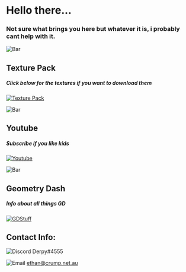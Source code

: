 
# Hello there...

### Not sure what brings you here but whatever it is, i probably cant help with it.

![`Bar`](https://cdn.discordapp.com/attachments/584355797366997002/889006586406772746/4M7IWwP.png)

## Texture Pack

##### Click below for the textures if you want to download them
[![`Texture Pack`](https://cdn.discordapp.com/attachments/584355797366997002/888985681957908521/unknown.png)](https://dxrpy.github.io/Dxrpys-Garbage-Website/texture-pack)

![`Bar`](https://cdn.discordapp.com/attachments/584355797366997002/889006586406772746/4M7IWwP.png)

## Youtube

##### Subscribe if you like kids
[![`Youtube`](https://cdn.discordapp.com/attachments/584355797366997002/888987316004192286/YouTube-Emblem.png)](https://www.youtube.com/channel/UCnLkWPySSz6XE-Hf0-YV8SA)

![`Bar`](https://cdn.discordapp.com/attachments/584355797366997002/889006586406772746/4M7IWwP.png)

## Geometry Dash

##### Info about all things GD
[![`GDStuff`](https://cdn.discordapp.com/attachments/584355797366997002/889009840838545488/Geometry_Dash_Logo_1.png)](https://dxrpy.github.io/Dxrpys-Garbage-Website/geometry-dash)













## Contact Info:
![`Discord`](https://cdn.discordapp.com/attachments/584355797366997002/888983547581431869/discord_logo-freelogovectors.net_-400x400.png)      Derpy#4555


![`Email`](https://cdn.discordapp.com/attachments/584355797366997002/888984411813609482/8fc37b74b608a622588fbaa361485f32.png)     ethan@crump.net.au
